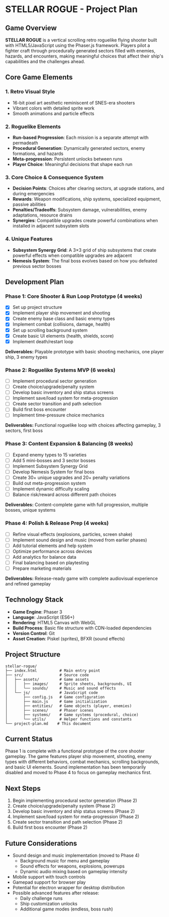 # STELLAR ROGUE - Project Plan

## Game Overview

**STELLAR ROGUE** is a vertical scrolling retro roguelike flying shooter built with HTML5/JavaScript using the Phaser.js framework. Players pilot a fighter craft through procedurally generated sectors filled with enemies, hazards, and encounters, making meaningful choices that affect their ship's capabilities and the challenges ahead.

## Core Game Elements

### 1. Retro Visual Style
- 16-bit pixel art aesthetic reminiscent of SNES-era shooters
- Vibrant colors with detailed sprite work
- Smooth animations and particle effects

### 2. Roguelike Elements
- **Run-based Progression**: Each mission is a separate attempt with permadeath
- **Procedural Generation**: Dynamically generated sectors, enemy formations, and hazards
- **Meta-progression**: Persistent unlocks between runs
- **Player Choice**: Meaningful decisions that shape each run

### 3. Core Choice & Consequence System
- **Decision Points**: Choices after clearing sectors, at upgrade stations, and during emergencies
- **Rewards**: Weapon modifications, ship systems, specialized equipment, passive abilities
- **Penalties/Tradeoffs**: Subsystem damage, vulnerabilities, enemy adaptations, resource drains
- **Synergies**: Compatible upgrades create powerful combinations when installed in adjacent subsystem slots

### 4. Unique Features
- **Subsystem Synergy Grid**: A 3×3 grid of ship subsystems that create powerful effects when compatible upgrades are adjacent
- **Nemesis System**: The final boss evolves based on how you defeated previous sector bosses

## Development Plan

### Phase 1: Core Shooter & Run Loop Prototype (4 weeks)
- [x] Set up project structure
- [x] Implement player ship movement and shooting
- [x] Create enemy base class and basic enemy types
- [x] Implement combat (collisions, damage, health)
- [x] Set up scrolling background system
- [x] Create basic UI elements (health, shields, score)
- [x] Implement death/restart loop

**Deliverables:** Playable prototype with basic shooting mechanics, one player ship, 3 enemy types

### Phase 2: Roguelike Systems MVP (6 weeks)
- [ ] Implement procedural sector generation
- [ ] Create choice/upgrade/penalty system
- [ ] Develop basic inventory and ship status screens
- [ ] Implement save/load system for meta-progression
- [ ] Create sector transition and path selection
- [ ] Build first boss encounter
- [ ] Implement time-pressure choice mechanics

**Deliverables:** Functional roguelike loop with choices affecting gameplay, 3 sectors, first boss

### Phase 3: Content Expansion & Balancing (8 weeks)
- [ ] Expand enemy types to 15 varieties
- [ ] Add 5 mini-bosses and 3 sector bosses
- [ ] Implement Subsystem Synergy Grid
- [ ] Develop Nemesis System for final boss
- [ ] Create 30+ unique upgrades and 20+ penalty variations
- [ ] Build out meta-progression system
- [ ] Implement dynamic difficulty scaling
- [ ] Balance risk/reward across different path choices

**Deliverables:** Content-complete game with full progression, multiple bosses, unique systems

### Phase 4: Polish & Release Prep (4 weeks)
- [ ] Refine visual effects (explosions, particles, screen shake)
- [ ] Implement sound design and music (moved from earlier phases)
- [ ] Add tutorial elements and help system
- [ ] Optimize performance across devices
- [ ] Add analytics for balance data
- [ ] Final balancing based on playtesting
- [ ] Prepare marketing materials

**Deliverables:** Release-ready game with complete audiovisual experience and refined gameplay

## Technology Stack

- **Game Engine**: Phaser 3
- **Language**: JavaScript (ES6+)
- **Rendering**: HTML5 Canvas with WebGL
- **Build Process**: Basic file structure with CDN-loaded dependencies
- **Version Control**: Git
- **Asset Creation**: Piskel (sprites), BFXR (sound effects)

## Project Structure

```
stellar-rogue/
├── index.html          # Main entry point
├── src/                # Source code
│   ├── assets/         # Game assets
│   │   ├── images/     # Sprite sheets, backgrounds, UI
│   │   └── sounds/     # Music and sound effects
│   └── js/             # JavaScript code
│       ├── config.js   # Game configuration
│       ├── main.js     # Game initialization
│       ├── entities/   # Game objects (player, enemies)
│       ├── scenes/     # Phaser scenes
│       ├── systems/    # Game systems (procedural, choice)
│       └── utils/      # Helper functions and constants
└── project-plan.md    # This document
```

## Current Status

Phase 1 is complete with a functional prototype of the core shooter gameplay. The game features player ship movement, shooting, enemy types with different behaviors, combat mechanics, scrolling backgrounds, and basic UI elements. Sound implementation has been temporarily disabled and moved to Phase 4 to focus on gameplay mechanics first.

## Next Steps

1. Begin implementing procedural sector generation (Phase 2)
2. Create choice/upgrade/penalty system (Phase 2)
3. Develop basic inventory and ship status screens (Phase 2)
4. Implement save/load system for meta-progression (Phase 2)
5. Create sector transition and path selection (Phase 2)
6. Build first boss encounter (Phase 2)

## Future Considerations

- Sound design and music implementation (moved to Phase 4)
  - Background music for menu and gameplay
  - Sound effects for weapons, explosions, powerups
  - Dynamic audio mixing based on gameplay intensity
- Mobile support with touch controls
- Gamepad support for browser play
- Potential for electron wrapper for desktop distribution
- Possible advanced features after release:
  - Daily challenge runs
  - Ship customization unlocks
  - Additional game modes (endless, boss rush)